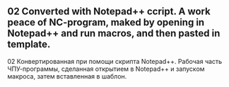 ## 02 Converted with Notepad++ ccript. A work peace of NC-program, maked by opening in Notepad++ and run macros, and then pasted in template.
02 Конвертированная при помощи скрипта Notepad++. Рабочая часть ЧПУ-программы, сделанная открытием в Notepad++ и запуском макроса, затем вставленная в шаблон.
